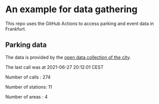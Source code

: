 # An example for data gathering

This repo uses the GitHub Actions to access parking and event data in Frankfurt.

## Parking data
The data is provided by the [open data collection of the city](https://www.offenedaten.frankfurt.de/).

The last call was at 2021-06-27 20:12:01 CEST

Number of calls   : 274

Number of stations:  11

Number of areas   :   4

